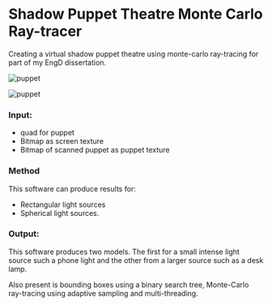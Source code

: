 # Shadow Puppet Theatre Monte Carlo Ray-tracer

Creating a virtual shadow puppet theatre using monte-carlo ray-tracing for part of my EngD dissertation.

![puppet](https://user-images.githubusercontent.com/25514442/28500725-2df07684-6fc5-11e7-8c9d-2579553c2948.png)

![puppet](https://user-images.githubusercontent.com/25514442/28500759-dd4d913e-6fc5-11e7-8910-12b6df5b5549.png)

### Input:
 * quad for puppet
 * Bitmap as screen texture
 * Bitmap of scanned puppet as puppet texture
 
 ### Method
 This software can produce results for:
 * Rectangular light sources
 * Spherical light sources.
 
 ### Output:
 
 This software produces two models. The first for a small intense light source such a phone light and the other from a larger source such as a desk lamp.
 
 Also present is bounding boxes using a binary search tree, Monte-Carlo ray-tracing using adaptive sampling and multi-threading.
